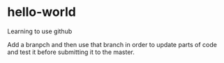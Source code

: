 # hello-world
Learning to use github

Add a branpch and then use that branch in order to update parts of code and test it before submitting it to the master. 
